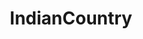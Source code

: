 ---
title: IndianCountry
crosslinks:
- autotldr
- AskHistorians
- NoDAPL
- Navajo
- WNC
- environment
- Montana
- bestof
- UniversityofMontana
- nativeart
- uncensorednews
- DeepGreenResistance
- BrasilOnReddit
- NativeAmerican
- Archaeology
- seedswap
- relationships
- worldnews
- Hawaii
- funny
---